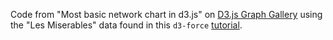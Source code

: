 Code from "Most basic network chart in d3.js" on [D3.js Graph Gallery](https://d3-graph-gallery.com/graph/network_basic.html) using the "Les Miserables" data found in this `d3-force` [tutorial](https://observablehq.com/@d3/force-directed-graph).
